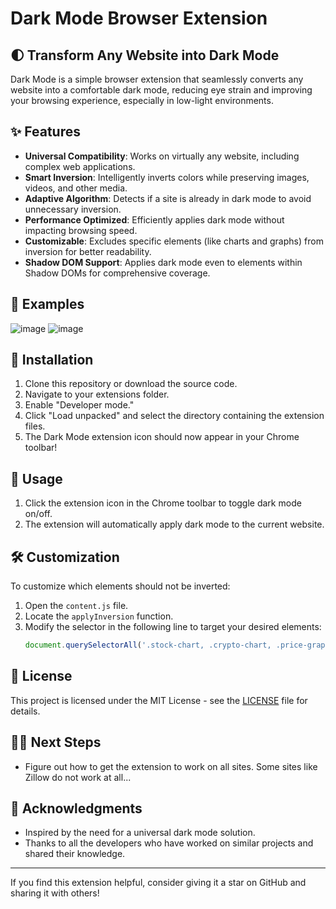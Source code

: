 # Dark Mode Browser Extension

## 🌓 Transform Any Website into Dark Mode

Dark Mode is a simple browser extension that seamlessly converts any website into a comfortable dark mode, reducing eye strain and improving your browsing experience, especially in low-light environments.

## ✨ Features

- **Universal Compatibility**: Works on virtually any website, including complex web applications.
- **Smart Inversion**: Intelligently inverts colors while preserving images, videos, and other media.
- **Adaptive Algorithm**: Detects if a site is already in dark mode to avoid unnecessary inversion.
- **Performance Optimized**: Efficiently applies dark mode without impacting browsing speed.
- **Customizable**: Excludes specific elements (like charts and graphs) from inversion for better readability.
- **Shadow DOM Support**: Applies dark mode even to elements within Shadow DOMs for comprehensive coverage.

## 🌄 Examples
![image](https://github.com/user-attachments/assets/c8f362fd-e5d6-46b0-b2ef-250efc97fa04)
![image](https://github.com/user-attachments/assets/4f67d202-c0b4-4c4c-b580-073c2b916660)


## 🚀 Installation

1. Clone this repository or download the source code.
2. Navigate to your extensions folder.
3. Enable "Developer mode."
4. Click "Load unpacked" and select the directory containing the extension files.
5. The Dark Mode extension icon should now appear in your Chrome toolbar!

## 🔧 Usage

1. Click the extension icon in the Chrome toolbar to toggle dark mode on/off.
2. The extension will automatically apply dark mode to the current website.

## 🛠️ Customization

To customize which elements should not be inverted:

1. Open the `content.js` file.
2. Locate the `applyInversion` function.
3. Modify the selector in the following line to target your desired elements:
   ```javascript
   document.querySelectorAll('.stock-chart, .crypto-chart, .price-graph').forEach(el => el.classList.add('no-invert'));
   ```

## 📝 License

This project is licensed under the MIT License - see the [LICENSE](LICENSE) file for details.

## 🏃‍♂️ Next Steps
- Figure out how to get the extension to work on all sites. Some sites like Zillow do not work at all...

## 🙏 Acknowledgments

- Inspired by the need for a universal dark mode solution.
- Thanks to all the developers who have worked on similar projects and shared their knowledge.

---

If you find this extension helpful, consider giving it a star on GitHub and sharing it with others!

